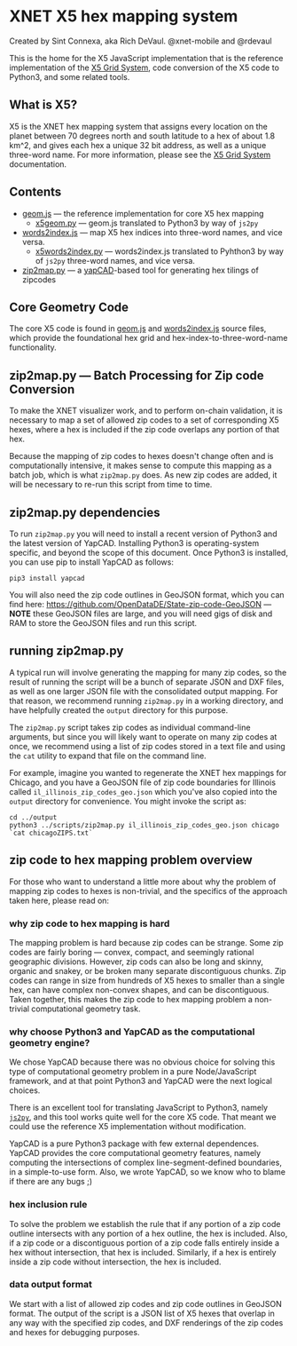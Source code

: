 # XNET X5 hex mapping system
Created by Sint Connexa, aka Rich DeVaul. @xnet-mobile and @rdevaul

This is the home for the X5 JavaScript implementation that is the
reference implementation of the [X5 Grid System](../docs/X5.md),
code conversion of the X5 code to Python3, and some related tools.

## What is X5?

X5 is the XNET hex mapping system that assigns every location on the
planet between 70 degrees north and south latitude to a hex of about
1.8 km^2, and gives each hex a unique 32 bit address, as well as a
unique three-word name. For more information, please see the [X5 Grid
System](../docs/X5.md) documentation.

## Contents

* [geom.js](geom.js) &mdash; the reference implementation for core X5
  hex mapping
  * [x5geom.py](x5geom.py) &mdash; geom.js translated to Python3 by
    way of `js2py`
* [words2index.js](words2index.js) &mdash; map X5 hex indices into
  three-word names, and vice versa.
  * [x5words2index.py](x5words2index.py) &mdash; words2index.js
  translated to Pyhthon3 by way of `js2py` three-word names, and vice
  versa.
* [zip2map.py](zip2map.py) &mdash; a
  [yapCAD](https://github.com/rdevaul/yapCAD)-based tool for
  generating hex tilings of zipcodes

## Core Geometry Code

The core X5 code is found in [geom.js](./geom.js) and
[words2index.js](./words2index.js) source files, which provide the
foundational hex grid and hex-index-to-three-word-name functionality.

## zip2map.py &mdash; Batch Processing for Zip code Conversion

To make the XNET visualizer work, and to perform on-chain validation,
it is necessary to map a set of allowed zip codes to a set of
corresponding X5 hexes, where a hex is included if the zip code
overlaps any portion of that hex.

Because the mapping of zip codes to hexes doesn't change often and is
computationally intensive, it makes sense to compute this mapping as a
batch job, which is what `zip2map.py` does.  As new zip codes are
added, it will be necessary to re-run this script from time to time.

## zip2map.py dependencies

To run `zip2map.py` you will need to install a recent version of
Python3 and the latest version of YapCAD.  Installing Python3 is
operating-system specific, and beyond the scope of this document. Once
Python3 is installed, you can use pip to install YapCAD as follows:

	pip3 install yapcad
	
You will also need the zip code outlines in GeoJSON format, which you
can find here: https://github.com/OpenDataDE/State-zip-code-GeoJSON
&mdash; **NOTE** these GeoJSON files are large, and you will need gigs
of disk and RAM to store the GeoJSON files and run this script.

## running zip2map.py

A typical run will involve generating the mapping for many zip codes,
so the result of running the script will be a bunch of separate JSON
and DXF files, as well as one larger JSON file with the consolidated
output mapping. For that reason, we recommend running `zip2map.py` in
a working directory, and have helpfully created the `output` directory
for this purpose.

The `zip2map.py` script takes zip codes as individual command-line
arguments, but since you will likely want to operate on many zip codes
at once, we recommend using a list of zip codes stored in a text file
and using the `cat` utility to expand that file on the command line. 

For example, imagine you wanted to regenerate the XNET hex mappings
for Chicago, and you have a GeoJSON file of zip code boundaries for
Illinois called `il_illinois_zip_codes_geo.json` which you've also
copied into the `output` directory for convenience.  You might invoke
the script as:

	cd ../output
	python3 ../scripts/zip2map.py il_illinois_zip_codes_geo.json chicago `cat chicagoZIPS.txt`

## zip code to hex mapping problem overview

For those who want to understand a little more about why the problem
of mapping zip codes to hexes is non-trivial, and the specifics of the
approach taken here, please read on:

### why zip code to hex mapping is hard

The mapping problem is hard because zip codes can be strange. Some
zip codes are fairly boring &mdash; convex, compact, and seemingly
rational geographic divisions.  However, zip cods can also be long and
skinny, organic and snakey, or be broken many separate discontiguous
chunks.  Zip codes can range in size from hundreds of X5 hexes to
smaller than a single hex, can have complex non-convex shapes, and can
be discontiguous.  Taken together, this makes the zip code to hex
mapping problem a non-trivial computational geometry task.

### why choose Python3 and YapCAD as the computational geometry engine?

We chose YapCAD because there was no obvious choice for solving this
type of computational geometry problem in a pure Node/JavaScript
framework, and at that point Python3 and YapCAD were the next logical
choices.

There is an excellent tool for translating JavaScript to
Python3, namely [`js2py`](https://github.com/PiotrDabkowski/Js2Py), and
this tool works quite well for the core X5 code. That meant we could
use the reference X5 implementation without modification.

YapCAD is a pure Python3 package with few external
dependences. YapCAD provides the core computational geometry
features, namely computing the intersections of complex
line-segment-defined boundaries, in a simple-to-use form.  Also, we
wrote YapCAD, so we know who to blame if there are any bugs ;)

### hex inclusion rule

To solve the problem we establish the rule that if any portion of a
zip code outline intersects with any portion of a hex outline, the hex
is included. Also, if a zip code or a discontiguous portion of a
zip code falls entirely inside a hex without intersection, that hex is
included. Similarly, if a hex is entirely inside a zip code without
intersection, the hex is included.

### data output format

We start with a list of allowed zip codes and zip code outlines in
GeoJSON format. The output of the script is a JSON list of X5 hexes
that overlap in any way with the specified zip codes, and DXF
renderings of the zip codes and hexes for debugging purposes.

